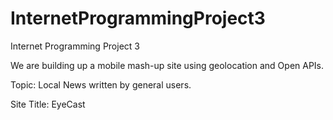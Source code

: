InternetProgrammingProject3
===========================

Internet Programming Project 3


We are building up a mobile mash-up site using geolocation and Open APIs.

Topic: Local News written by general users.

Site Title: EyeCast

